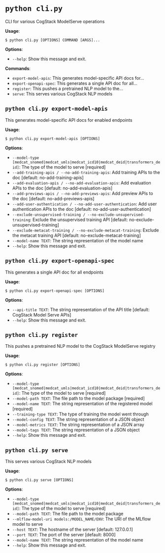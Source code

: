 # `python cli.py`

CLI for various CogStack ModelServe operations

**Usage**:

```console
$ python cli.py [OPTIONS] COMMAND [ARGS]...
```

**Options**:

* `--help`: Show this message and exit.

**Commands**:

* `export-model-apis`: This generates model-specific API docs for...
* `export-openapi-spec`: This generates a single API doc for all...
* `register`: This pushes a pretrained NLP model to the...
* `serve`: This serves various CogStack NLP models

## `python cli.py export-model-apis`

This generates model-specific API docs for enabled endpoints

**Usage**:

```console
$ python cli.py export-model-apis [OPTIONS]
```

**Options**:

* `--model-type [medcat_snomed|medcat_umls|medcat_icd10|medcat_deid|transformers_deid]`: The type of the model to serve  [required]
* `--add-training-apis / --no-add-training-apis`: Add training APIs to the doc  [default: no-add-training-apis]
* `--add-evaluation-apis / --no-add-evaluation-apis`: Add evaluation APIs to the doc  [default: no-add-evaluation-apis]
* `--add-previews-apis / --no-add-previews-apis`: Add preview APIs to the doc  [default: no-add-previews-apis]
* `--add-user-authentication / --no-add-user-authentication`: Add user authentication APIs to the doc  [default: no-add-user-authentication]
* `--exclude-unsupervised-training / --no-exclude-unsupervised-training`: Exclude the unsupervised training API  [default: no-exclude-unsupervised-training]
* `--exclude-metacat-training / --no-exclude-metacat-training`: Exclude the metacat training API  [default: no-exclude-metacat-training]
* `--model-name TEXT`: The string representation of the model name
* `--help`: Show this message and exit.

## `python cli.py export-openapi-spec`

This generates a single API doc for all endpoints

**Usage**:

```console
$ python cli.py export-openapi-spec [OPTIONS]
```

**Options**:

* `--api-title TEXT`: The string representation of the API title  [default: CogStack Model Serve APIs]
* `--help`: Show this message and exit.

## `python cli.py register`

This pushes a pretrained NLP model to the CogStack ModelServe registry

**Usage**:

```console
$ python cli.py register [OPTIONS]
```

**Options**:

* `--model-type [medcat_snomed|medcat_umls|medcat_icd10|medcat_deid|transformers_deid]`: The type of the model to serve  [required]
* `--model-path TEXT`: The file path to the model package  [required]
* `--model-name TEXT`: The string representation of the registered model  [required]
* `--training-type TEXT`: The type of training the model went through
* `--model-config TEXT`: The string representation of a JSON object
* `--model-metrics TEXT`: The string representation of a JSON array
* `--model-tags TEXT`: The string representation of a JSON object
* `--help`: Show this message and exit.

## `python cli.py serve`

This serves various CogStack NLP models

**Usage**:

```console
$ python cli.py serve [OPTIONS]
```

**Options**:

* `--model-type [medcat_snomed|medcat_umls|medcat_icd10|medcat_deid|transformers_deid]`: The type of the model to serve  [required]
* `--model-path TEXT`: The file path to the model package
* `--mlflow-model-uri models:/MODEL_NAME/ENV`: The URI of the MLflow model to serve
* `--host TEXT`: The hostname of the server  [default: 127.0.0.1]
* `--port TEXT`: The port of the server  [default: 8000]
* `--model-name TEXT`: The string representation of the model name
* `--help`: Show this message and exit.
